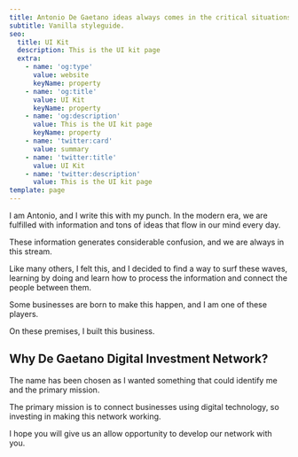 ```yaml
---
title: Antonio De Gaetano ideas always comes in the critical situations
subtitle: Vanilla styleguide.
seo:
  title: UI Kit
  description: This is the UI kit page
  extra:
    - name: 'og:type'
      value: website
      keyName: property
    - name: 'og:title'
      value: UI Kit
      keyName: property
    - name: 'og:description'
      value: This is the UI kit page
      keyName: property
    - name: 'twitter:card'
      value: summary
    - name: 'twitter:title'
      value: UI Kit
    - name: 'twitter:description'
      value: This is the UI kit page
template: page
---
```

I am Antonio, and I write this with my punch. In
 the modern era, we are fulfilled with information and tons of ideas 
that flow in our mind every day. 

These information generates considerable confusion, and we are always in this stream. 

Like
 many others, I felt this, and I decided to find a way to surf these 
waves, learning by doing and learn how to process the information and 
connect the people between them.

Some businesses are born to make this happen, and I am one of these players. 

On these premises, I built this business. 

## Why De Gaetano Digital Investment Network?

The name has been chosen as I wanted something that could identify me and the primary mission. 

The primary mission is to connect businesses using digital technology, so investing in making this network working. 

I hope you will give us an allow opportunity to develop our network with you. 
